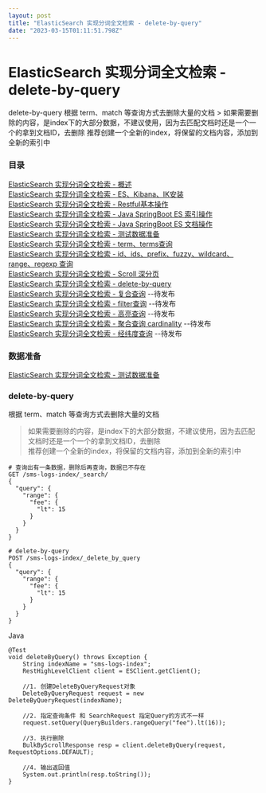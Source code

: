 ```yaml
---
layout: post
title: "ElasticSearch 实现分词全文检索 - delete-by-query"
date: "2023-03-15T01:11:51.798Z"
---
```

ElasticSearch 实现分词全文检索 - delete-by-query
========================================

delete-by-query 根据 term、match 等查询方式去删除大量的文档 > 如果需要删除的内容，是index下的大部分数据，不建议使用，因为去匹配文档时还是一个一个的拿到文档ID，去删除 推荐创建一个全新的index，将保留的文档内容，添加到全新的索引中

### 目录

[ElasticSearch 实现分词全文检索 - 概述](https://www.cnblogs.com/vipsoft/p/17172542.html)  
[ElasticSearch 实现分词全文检索 - ES、Kibana、IK安装](https://www.cnblogs.com/vipsoft/p/17144748.html)  
[ElasticSearch 实现分词全文检索 - Restful基本操作](https://www.cnblogs.com/vipsoft/p/17147797.html)  
[ElasticSearch 实现分词全文检索 - Java SpringBoot ES 索引操作](https://www.cnblogs.com/vipsoft/p/17150157.html)  
[ElasticSearch 实现分词全文检索 - Java SpringBoot ES 文档操作](https://www.cnblogs.com/vipsoft/p/17151998.html)  
[ElasticSearch 实现分词全文检索 - 测试数据准备](https://www.cnblogs.com/vipsoft/p/17163161.html)  
[ElasticSearch 实现分词全文检索 - term、terms查询](https://www.cnblogs.com/vipsoft/p/17164271.html)  
[ElasticSearch 实现分词全文检索 - id、ids、prefix、fuzzy、wildcard、range、regexp 查询](https://www.cnblogs.com/vipsoft/p/17168115.html)  
[ElasticSearch 实现分词全文检索 - Scroll 深分页](https://www.cnblogs.com/vipsoft/p/17168910.html)  
[ElasticSearch 实现分词全文检索 - delete-by-query](https://www.cnblogs.com/vipsoft/p/17169089.html)  
[ElasticSearch 实现分词全文检索 - 复合查询](https://www.cnblogs.com/vipsoft/p/17169163.html) \--待发布  
[ElasticSearch 实现分词全文检索 - filter查询](https://www.cnblogs.com/vipsoft/p/17171243.html) \--待发布  
[ElasticSearch 实现分词全文检索 - 高亮查询](https://www.cnblogs.com/vipsoft/p/17171376.html) \--待发布  
[ElasticSearch 实现分词全文检索 - 聚合查询 cardinality](https://www.cnblogs.com/vipsoft/p/17171380.html) \--待发布  
[ElasticSearch 实现分词全文检索 - 经纬度查询](https://www.cnblogs.com/vipsoft/p/17171683.html) \--待发布

### 数据准备

[ElasticSearch 实现分词全文检索 - 测试数据准备](https://www.cnblogs.com/vipsoft/p/17163161.html)

### delete-by-query

根据 term、match 等查询方式去删除大量的文档

> 如果需要删除的内容，是index下的大部分数据，不建议使用，因为去匹配文档时还是一个一个的拿到文档ID，去删除  
> 推荐创建一个全新的index，将保留的文档内容，添加到全新的索引中

    # 查询出有一条数据，删除后再查询，数据已不存在
    GET /sms-logs-index/_search/
    {
      "query": {
        "range": {
          "fee": {
            "lt": 15
          }
        }
      }
    }
    
    # delete-by-query
    POST /sms-logs-index/_delete_by_query
    {
      "query": {
        "range": {
          "fee": {
            "lt": 15
          }
        }
      }
    }
    
    

Java

    @Test
    void deleteByQuery() throws Exception {
        String indexName = "sms-logs-index";
        RestHighLevelClient client = ESClient.getClient();
    
        //1. 创建DeleteByQueryRequest对象
        DeleteByQueryRequest request = new DeleteByQueryRequest(indexName);
    
        //2. 指定查询条件 和 SearchRequest 指定Query的方式不一样
        request.setQuery(QueryBuilders.rangeQuery("fee").lt(16));
    
        //3. 执行删除
        BulkByScrollResponse resp = client.deleteByQuery(request, RequestOptions.DEFAULT);
    
        //4. 输出返回值
        System.out.println(resp.toString());
    }